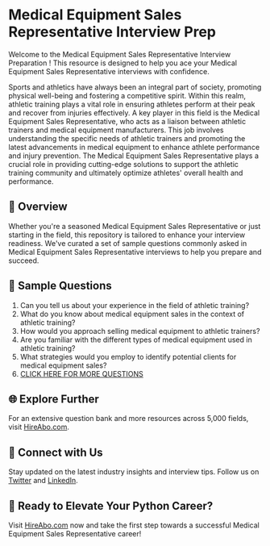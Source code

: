 # Medical Equipment Sales Representative Interview Prep

Welcome to the Medical Equipment Sales Representative Interview Preparation ! This resource is designed to help you ace your Medical Equipment Sales Representative interviews with confidence.

Sports and athletics have always been an integral part of society, promoting physical well-being and fostering a competitive spirit. Within this realm, athletic training plays a vital role in ensuring athletes perform at their peak and recover from injuries effectively. A key player in this field is the Medical Equipment Sales Representative, who acts as a liaison between athletic trainers and medical equipment manufacturers. This job involves understanding the specific needs of athletic trainers and promoting the latest advancements in medical equipment to enhance athlete performance and injury prevention. The Medical Equipment Sales Representative plays a crucial role in providing cutting-edge solutions to support the athletic training community and ultimately optimize athletes' overall health and performance.

## 🚀 Overview

Whether you're a seasoned Medical Equipment Sales Representative or just starting in the field, this repository is tailored to enhance your interview readiness. We've curated a set of sample questions commonly asked in Medical Equipment Sales Representative interviews to help you prepare and succeed.

## 📝 Sample Questions

1. Can you tell us about your experience in the field of athletic training?
2. What do you know about medical equipment sales in the context of athletic training?
3. How would you approach selling medical equipment to athletic trainers?
4. Are you familiar with the different types of medical equipment used in athletic training?
5. What strategies would you employ to identify potential clients for medical equipment sales?
6. [CLICK HERE FOR MORE QUESTIONS](https://hireabo.com/job/15_3_34/Medical%20Equipment%20Sales%20Representative)

## 🌐 Explore Further

For an extensive question bank and more resources across 5,000 fields, visit [HireAbo.com](https://www.hireabo.com).

## 📱 Connect with Us

Stay updated on the latest industry insights and interview tips. Follow us on [Twitter](https://twitter.com/hireabo) and [LinkedIn](https://www.linkedin.com/in/hire-abo-3609972a8/).

## 🚀 Ready to Elevate Your Python Career?

Visit [HireAbo.com](https://www.hireabo.com) now and take the first step towards a successful Medical Equipment Sales Representative career!